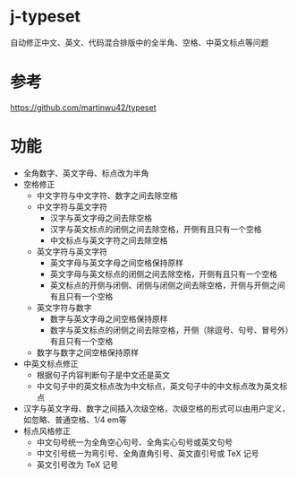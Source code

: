 # j-typeset
自动修正中文、英文、代码混合排版中的全半角、空格、中英文标点等问题

# 参考 
https://github.com/martinwu42/typeset

# 功能
* 全角数字、英文字母、标点改为半角
* 空格修正
  * 中文字符与中文字符、数字之间去除空格
  * 中文字符与英文字符
    * 汉字与英文字母之间去除空格
    * 汉字与英文标点的闭侧之间去除空格，开侧有且只有一个空格
    * 中文标点与英文字符之间去除空格
  * 英文字符与英文字符
    * 英文字母与英文字母之间空格保持原样
    * 英文字母与英文标点的闭侧之间去除空格，开侧有且只有一个空格
    * 英文标点的开侧与闭侧、闭侧与闭侧之间去除空格，开侧与开侧之间有且只有一个空格
  * 英文字符与数字
    * 数字与英文字母之间空格保持原样
    * 数字与英文标点的闭侧之间去除空格，开侧（除逗号、句号、冒号外）有且只有一个空格
  * 数字与数字之间空格保持原样
* 中英文标点修正
  * 根据句子内容判断句子是中文还是英文
  * 中文句子中的英文标点改为中文标点，英文句子中的中文标点改为英文标点
* 汉字与英文字母、数字之间插入次级空格，次级空格的形式可以由用户定义，如忽略、普通空格、1/4 em等
* 标点风格修正
  * 中文句号统一为全角空心句号、全角实心句号或英文句号
  * 中文引号统一为弯引号、全角直角引号、英文直引号或 TeX 记号
  * 英文引号改为 TeX 记号